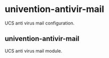 # univention-antivir-mail
UCS anti virus mail configuration.

## univention-antivir-mail
UCS anti virus mail module.
